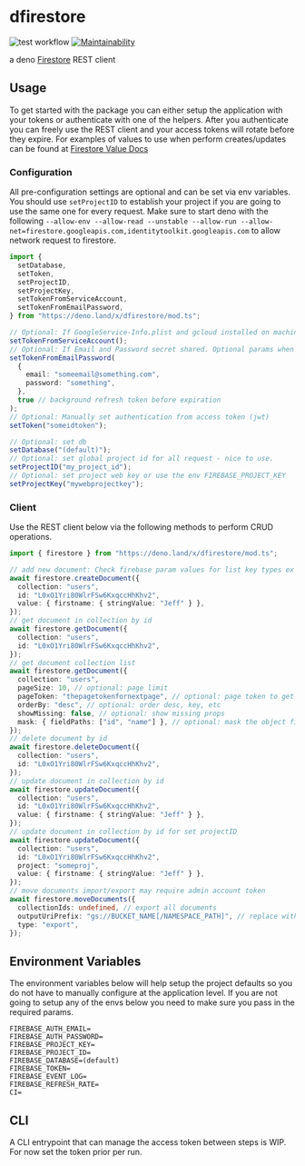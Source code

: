 # dfirestore

![test workflow](https://github.com/j-mendez/dfirestore/actions/workflows/test.yml/badge.svg)
[![Maintainability](https://api.codeclimate.com/v1/badges/ed5ddd5e541f49f61382/maintainability)](https://codeclimate.com/github/j-mendez/dfirestore/maintainability)

a deno [Firestore](https://firebase.google.com/docs/firestore) REST client

## Usage

To get started with the package you can either setup the application with your tokens or authenticate with one of the helpers.
After you authenticate you can freely use the REST client and your access tokens will rotate before they expire.
For examples of values to use when perform creates/updates can be found at [Firestore Value Docs](https://firebase.google.com/docs/firestore/reference/rest/v1/Value)

### Configuration

All pre-configuration settings are optional and can be set via env variables. You should use `setProjectID` to establish your project if you are going to use the same one for every request. Make sure to start deno with the following `--allow-env --allow-read --unstable --allow-run --allow-net=firestore.googleapis.com,identitytoolkit.googleapis.com` to allow network request to firestore.

```typescript
import {
  setDatabase,
  setToken,
  setProjectID,
  setProjectKey,
  setTokenFromServiceAccount,
  setTokenFromEmailPassword,
} from "https://deno.land/x/dfirestore/mod.ts";

// Optional: If GoogleService-Info.plist and gcloud installed on machine run to get service token
setTokenFromServiceAccount();
// Optional: If Email and Password secret shared. Optional params when using env variables
setTokenFromEmailPassword(
  {
    email: "someemail@something.com",
    password: "something",
  },
  true // background refresh token before expiration
);
// Optional: Manually set authentication from access token (jwt)
setToken("someidtoken");

// Optional: set db
setDatabase("(default)");
// Optional: set global project id for all request - nice to use.
setProjectID("my_project_id");
// Optional: set project web key or use the env FIREBASE_PROJECT_KEY
setProjectKey("mywebprojectkey");
```

### Client

Use the REST client below via the following methods to perform CRUD operations.

```typescript
import { firestore } from "https://deno.land/x/dfirestore/mod.ts";

// add new document: Check firebase param values for list key types ex (stringValue).
await firestore.createDocument({
  collection: "users",
  id: "L0xO1Yri80WlrFSw6KxqccHhKhv2",
  value: { firstname: { stringValue: "Jeff" } },
});
// get document in collection by id
await firestore.getDocument({
  collection: "users",
  id: "L0xO1Yri80WlrFSw6KxqccHhKhv2",
});
// get document collection list
await firestore.getDocument({
  collection: "users",
  pageSize: 10, // optional: page limit
  pageToken: "thepagetokenfornextpage", // optional: page token to get the next page
  orderBy: "desc", // optional: order desc, key, etc
  showMissing: false, // optional: show missing props
  mask: { fieldPaths: ["id", "name"] }, // optional: mask the object fields
});
// delete document by id
await firestore.deleteDocument({
  collection: "users",
  id: "L0xO1Yri80WlrFSw6KxqccHhKhv2",
});
// update document in collection by id
await firestore.updateDocument({
  collection: "users",
  id: "L0xO1Yri80WlrFSw6KxqccHhKhv2",
  value: { firstname: { stringValue: "Jeff" } },
});
// update document in collection by id for set projectID
await firestore.updateDocument({
  collection: "users",
  id: "L0xO1Yri80WlrFSw6KxqccHhKhv2",
  project: "someproj",
  value: { firstname: { stringValue: "Jeff" } },
});
// move documents import/export may require admin account token
await firestore.moveDocuments({
  collectionIds: undefined, // export all documents
  outputUriPrefix: "gs://BUCKET_NAME[/NAMESPACE_PATH]", // replace with your bucket name and namespace
  type: "export",
});
```

## Environment Variables

The environment variables below will help setup the project defaults so you do not have to manually configure at the application level. If you are not going to setup any of the envs below you need to make sure you pass in the required params.

```
FIREBASE_AUTH_EMAIL=
FIREBASE_AUTH_PASSWORD=
FIREBASE_PROJECT_KEY=
FIREBASE_PROJECT_ID=
FIREBASE_DATABASE=(default)
FIREBASE_TOKEN=
FIREBASE_EVENT_LOG=
FIREBASE_REFRESH_RATE=
CI=
```

## CLI

A CLI entrypoint that can manage the access token between steps is WIP. For now set the token prior per run.
